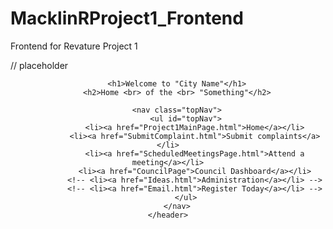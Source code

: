 # MacklinRProject1_Frontend
Frontend for Revature Project 1


// placeholder
 <header class="header">

        <h1>Welcome to "City Name"</h1>
        <h2>Home <br> of the <br> "Something"</h2>

        <nav class="topNav">
            <ul id="topNav">
                <li><a href="Project1MainPage.html">Home</a></li>
                <li><a href="SubmitComplaint.html">Submit complaints</a></li>
                <li><a href="ScheduledMeetingsPage.html">Attend a meeting</a></li>
                <li><a href="CouncilPage">Council Dashboard</a></li>
                <!-- <li><a href="Ideas.html">Administration</a></li> -->
                <!-- <li><a href="Email.html">Register Today</a></li> -->
            </ul>
        </nav>
    </header>